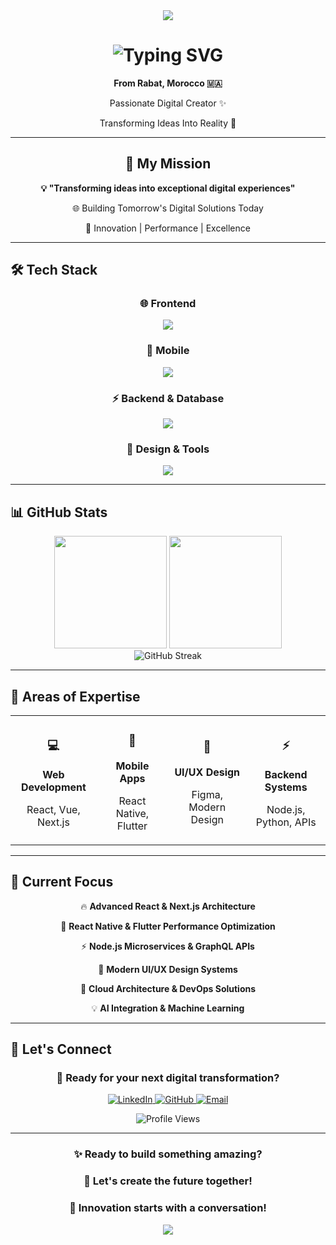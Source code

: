 <div align="center">
  <img src="https://capsule-render.vercel.app/api?type=waving&color=lightgreen&height=200&section=header&text=passionat-with%20Developement&fontSize=32&fontColor=fff&animation=twinkling&fontAlignY=35&desc=Crafting%20Digital%20Experiences&descSize=16&descAlignY=55" />
</div>

<div align="center">
  <h1>
    <img src="https://readme-typing-svg.herokuapp.com?font=Orbitron&size=35&duration=3000&pause=1000&color=00FF7F&center=true&vCenter=true&width=600&height=70&lines=🚀+YASSINE+ET+TAHERY+🚀;💫+Full-Stack+Developer+💫;🌟+Mobile+Innovator+🌟" alt="Typing SVG" />
  </h1>
</div>

<div align="center">
  <p><strong>From Rabat, Morocco 🇲🇦</strong></p>
  <p>Passionate Digital Creator ✨</p>
  <p>Transforming Ideas Into Reality 🎯</p>
</div>

---

<div align="center">
  <h2>🎯 My Mission</h2>
  <p><strong>💡 "Transforming ideas into exceptional digital experiences"</strong></p>
  <p>🌐 Building Tomorrow's Digital Solutions Today</p>
  <p>🚀 Innovation | Performance | Excellence</p>
</div>

---

## 🛠️ **Tech Stack**

<div align="center">
  
### 🌐 **Frontend**
<p>
  <img src="https://skillicons.dev/icons?i=react,vue,nextjs,nuxt,typescript,javascript,html,css,tailwind,bootstrap" />
</p>

### 📱 **Mobile**
<p>
  <img src="https://skillicons.dev/icons?i=react,flutter,swift,kotlin,androidstudio,firebase" />
</p>

### ⚡ **Backend & Database**
<p>
  <img src="https://skillicons.dev/icons?i=nodejs,python,php,express,django,fastapi,mongodb,mysql,postgresql," />
</p>

### 🎨 **Design & Tools**
<p>
  <img src="https://skillicons.dev/icons?i=figma,photoshop,illustrator,git,github,vscode,postman" />
</p>

</div>

---

## 📊 **GitHub Stats**

<div align="center">
  <img height="180em" src="https://github-readme-stats.vercel.app/api?username=YassineET&show_icons=true&theme=tokyonight&include_all_commits=true&count_private=true" />
  <img height="180em" src="https://github-readme-stats.vercel.app/api/top-langs/?username=YassineET&layout=compact&theme=tokyonight" />
</div>

<div align="center">
  <img src="https://github-readme-streak-stats.herokuapp.com/?user=YassineET&theme=tokyonight" alt="GitHub Streak" />
</div>

---

## 🚀 **Areas of Expertise**

<div align="center">
  <table>
    <tr>
      <td align="center">
        <h3>💻</h3>
        <strong>Web Development</strong>
        <p>React, Vue, Next.js</p>
      </td>
      <td align="center">
        <h3>📱</h3>
        <strong>Mobile Apps</strong>
        <p>React Native, Flutter</p>
      </td>
      <td align="center">
        <h3>🎨</h3>
        <strong>UI/UX Design</strong>
        <p>Figma, Modern Design</p>
      </td>
      <td align="center">
        <h3>⚡</h3>
        <strong>Backend Systems</strong>
        <p>Node.js, Python, APIs</p>
      </td>
    </tr>
  </table>
</div>

---

## 🎯 **Current Focus**

<div align="center">
  <p>🔥 <strong>Advanced React & Next.js Architecture</strong></p>
  <p>📱 <strong>React Native & Flutter Performance Optimization</strong></p>
  <p>⚡ <strong>Node.js Microservices & GraphQL APIs</strong></p>
  <p>🎨 <strong>Modern UI/UX Design Systems</strong></p>
  <p>🚀 <strong>Cloud Architecture & DevOps Solutions</strong></p>
  <p>💡 <strong>AI Integration & Machine Learning</strong></p>
</div>

---

## 🌟 **Let's Connect**

<div align="center">
  <h3>💼 Ready for your next digital transformation?</h3>
  
  <p>
    <a href="https://www.linkedin.com/in/yasine-et-tahery-159790324/" target="_blank">
      <img src="https://img.shields.io/badge/LinkedIn-0077B5?style=for-the-badge&logo=linkedin&logoColor=white" alt="LinkedIn" />
    </a>
    <a href="https://github.com/YassineET" target="_blank">
      <img src="https://img.shields.io/badge/GitHub-100000?style=for-the-badge&logo=github&logoColor=white" alt="GitHub" />
    </a>
    <a href="mailto:yassine.ettahery@gmail.com" target="_blank">
      <img src="https://img.shields.io/badge/Email-D14836?style=for-the-badge&logo=gmail&logoColor=white" alt="Email" />
    </a>
  </p>
  
  <p>
    <img src="https://komarev.com/ghpvc/?username=YassineET&color=blueviolet&style=for-the-badge&label=Profile+Views" alt="Profile Views" />
  </p>
</div>

---

<div align="center">
  <h3>✨ Ready to build something amazing?</h3>
  <h3>🚀 Let's create the future together!</h3>
  <h3>💫 Innovation starts with a conversation!</h3>
</div>

<div align="center">
  <img src="https://capsule-render.vercel.app/api?type=waving&color=lightgreen&height=120&section=footer&animation=twinkling" />
</div>
